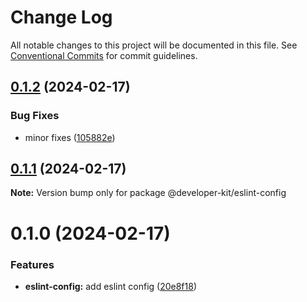 # Change Log

All notable changes to this project will be documented in this file.
See [Conventional Commits](https://conventionalcommits.org) for commit guidelines.

## [0.1.2](https://github.com/arnaufugarolas/developer-kit/compare/@developer-kit/eslint-config@0.1.1...@developer-kit/eslint-config@0.1.2) (2024-02-17)

### Bug Fixes

- minor fixes ([105882e](https://github.com/arnaufugarolas/developer-kit/commit/105882e9f5a3505da6d26b6d6b126aa7b8a00b54))

## [0.1.1](https://github.com/arnaufugarolas/developer-kit/compare/@developer-kit/eslint-config@0.1.0...@developer-kit/eslint-config@0.1.1) (2024-02-17)

**Note:** Version bump only for package @developer-kit/eslint-config

# 0.1.0 (2024-02-17)

### Features

- **eslint-config:** add eslint config ([20e8f18](https://github.com/arnaufugarolas/developer-kit/commit/20e8f1824f29f047c09396dc33bce48eb6973f45))
